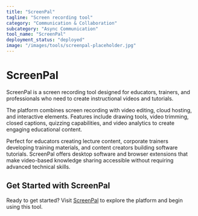 ```yaml
---
title: "ScreenPal"
tagline: "Screen recording tool"
category: "Communication & Collaboration"
subcategory: "Async Communication"
tool_name: "ScreenPal"
deployment_status: "deployed"
image: "/images/tools/screenpal-placeholder.jpg"
---
```


# ScreenPal

ScreenPal is a screen recording tool designed for educators, trainers, and professionals who need to create instructional videos and tutorials.

The platform combines screen recording with video editing, cloud hosting, and interactive elements. Features include drawing tools, video trimming, closed captions, quizzing capabilities, and video analytics to create engaging educational content.

Perfect for educators creating lecture content, corporate trainers developing training materials, and content creators building software tutorials. ScreenPal offers desktop software and browser extensions that make video-based knowledge sharing accessible without requiring advanced technical skills.

## Get Started with ScreenPal

Ready to get started? Visit [ScreenPal](https://screenpal.com) to explore the platform and begin using this tool.